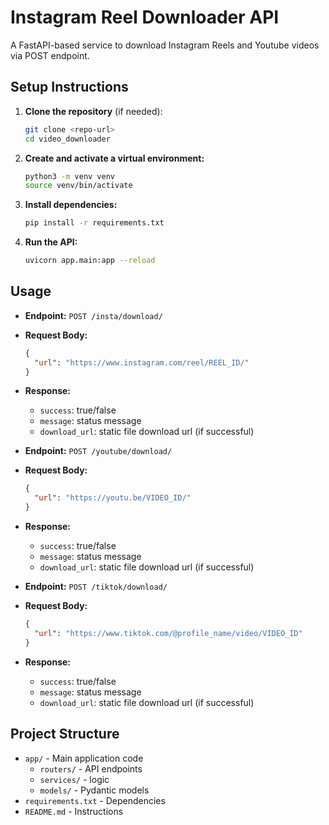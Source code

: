 # Instagram Reel Downloader API

A FastAPI-based service to download Instagram Reels and Youtube videos via POST endpoint.

## Setup Instructions

1. **Clone the repository** (if needed):

   ```bash
   git clone <repo-url>
   cd video_downloader
   ```

2. **Create and activate a virtual environment:**

   ```bash
   python3 -m venv venv
   source venv/bin/activate
   ```

3. **Install dependencies:**

   ```bash
   pip install -r requirements.txt
   ```

4. **Run the API:**
   ```bash
   uvicorn app.main:app --reload
   ```

## Usage

- **Endpoint:** `POST /insta/download/`
- **Request Body:**
  ```json
  {
    "url": "https://www.instagram.com/reel/REEL_ID/"
  }
  ```
- **Response:**
  - `success`: true/false
  - `message`: status message
  - `download_url`: static file download url (if successful)


- **Endpoint:** `POST /youtube/download/`
- **Request Body:**
  ```json
  {
    "url": "https://youtu.be/VIDEO_ID/"
  }
  ```
- **Response:**
  - `success`: true/false
  - `message`: status message
  - `download_url`: static file download url (if successful)

- **Endpoint:** `POST /tiktok/download/`
- **Request Body:**
  ```json
  {
    "url": "https://www.tiktok.com/@profile_name/video/VIDEO_ID"
  }
  ```
- **Response:**
  - `success`: true/false
  - `message`: status message
  - `download_url`: static file download url (if successful)




## Project Structure

- `app/` - Main application code
  - `routers/` - API endpoints
  - `services/` - logic
  - `models/` - Pydantic models
- `requirements.txt` - Dependencies
- `README.md` - Instructions
